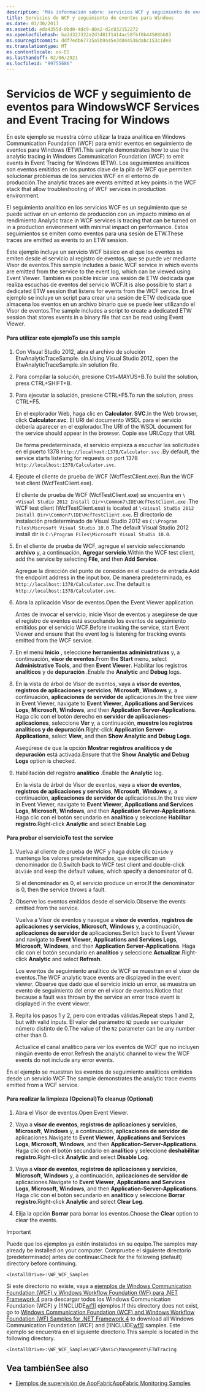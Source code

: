 ```yaml
---
description: 'Más información sobre: servicios WCF y seguimiento de eventos para Windows'
title: Servicios de WCF y seguimiento de eventos para Windows
ms.date: 03/30/2017
ms.assetid: eda4355d-0bd0-4dc9-80a2-d2c832152272
ms.openlocfilehash: ba2d323322a2d3481f1414ac58fbf0b44508bb03
ms.sourcegitcommit: ddf7edb67715a5b9a45e3dd44536dabc153c1de0
ms.translationtype: MT
ms.contentlocale: es-ES
ms.lasthandoff: 02/06/2021
ms.locfileid: "99755686"
---
```

# <a name="wcf-services-and-event-tracing-for-windows"></a><span data-ttu-id="cb261-103">Servicios de WCF y seguimiento de eventos para Windows</span><span class="sxs-lookup"><span data-stu-id="cb261-103">WCF Services and Event Tracing for Windows</span></span>

<span data-ttu-id="cb261-104">En este ejemplo se muestra cómo utilizar la traza analítica en Windows Communication Foundation (WCF) para emitir eventos en seguimiento de eventos para Windows (ETW).</span><span class="sxs-lookup"><span data-stu-id="cb261-104">This sample demonstrates how to use the analytic tracing in Windows Communication Foundation (WCF) to emit events in Event Tracing for Windows (ETW).</span></span> <span data-ttu-id="cb261-105">Los seguimientos analíticos son eventos emitidos en los puntos clave de la pila de WCF que permiten solucionar problemas de los servicios WCF en el entorno de producción.</span><span class="sxs-lookup"><span data-stu-id="cb261-105">The analytic traces are events emitted at key points in the WCF stack that allow troubleshooting of WCF services in production environment.</span></span>

 <span data-ttu-id="cb261-106">El seguimiento analítico en los servicios WCF es un seguimiento que se puede activar en un entorno de producción con un impacto mínimo en el rendimiento.</span><span class="sxs-lookup"><span data-stu-id="cb261-106">Analytic trace in WCF services is tracing that can be turned on in a production environment with minimal impact on performance.</span></span> <span data-ttu-id="cb261-107">Estos seguimientos se emiten como eventos para una sesión de ETW.</span><span class="sxs-lookup"><span data-stu-id="cb261-107">These traces are emitted as events to an ETW session.</span></span>

 <span data-ttu-id="cb261-108">Este ejemplo incluye un servicio WCF básico en el que los eventos se emiten desde el servicio al registro de eventos, que se puede ver mediante Visor de eventos.</span><span class="sxs-lookup"><span data-stu-id="cb261-108">This sample includes a basic WCF service in which events are emitted from the service to the event log, which can be viewed using Event Viewer.</span></span> <span data-ttu-id="cb261-109">También es posible iniciar una sesión de ETW dedicada que realiza escuchas de eventos del servicio WCF.</span><span class="sxs-lookup"><span data-stu-id="cb261-109">It is also possible to start a dedicated ETW session that listens for events from the WCF service.</span></span> <span data-ttu-id="cb261-110">En el ejemplo se incluye un script para crear una sesión de ETW dedicada que almacena los eventos en un archivo binario que se puede leer utilizando el Visor de eventos.</span><span class="sxs-lookup"><span data-stu-id="cb261-110">The sample includes a script to create a dedicated ETW session that stores events in a binary file that can be read using Event Viewer.</span></span>

#### <a name="to-use-this-sample"></a><span data-ttu-id="cb261-111">Para utilizar este ejemplo</span><span class="sxs-lookup"><span data-stu-id="cb261-111">To use this sample</span></span>

1. <span data-ttu-id="cb261-112">Con Visual Studio 2012, abra el archivo de solución EtwAnalyticTraceSample. sln.</span><span class="sxs-lookup"><span data-stu-id="cb261-112">Using Visual Studio 2012, open the EtwAnalyticTraceSample.sln solution file.</span></span>

2. <span data-ttu-id="cb261-113">Para compilar la solución, presione Ctrl+MAYÚS+B.</span><span class="sxs-lookup"><span data-stu-id="cb261-113">To build the solution, press CTRL+SHIFT+B.</span></span>

3. <span data-ttu-id="cb261-114">Para ejecutar la solución, presione CTRL+F5.</span><span class="sxs-lookup"><span data-stu-id="cb261-114">To run the solution, press CTRL+F5.</span></span>

     <span data-ttu-id="cb261-115">En el explorador Web, haga clic en **Calculator. SVC**.</span><span class="sxs-lookup"><span data-stu-id="cb261-115">In the Web browser, click **Calculator.svc**.</span></span> <span data-ttu-id="cb261-116">El URI del documento WSDL para el servicio debería aparecer en el explorador.</span><span class="sxs-lookup"><span data-stu-id="cb261-116">The URI of the WSDL document for the service should appear in the browser.</span></span> <span data-ttu-id="cb261-117">Copie ese URI.</span><span class="sxs-lookup"><span data-stu-id="cb261-117">Copy that URI.</span></span>

     <span data-ttu-id="cb261-118">De forma predeterminada, el servicio empieza a escuchar las solicitudes en el puerto 1378 `http://localhost:1378/Calculator.svc` .</span><span class="sxs-lookup"><span data-stu-id="cb261-118">By default, the service starts listening for requests on port 1378 `http://localhost:1378/Calculator.svc`.</span></span>

4. <span data-ttu-id="cb261-119">Ejecute el cliente de prueba de WCF (WcfTestClient.exe).</span><span class="sxs-lookup"><span data-stu-id="cb261-119">Run the WCF test client (WcfTestClient.exe).</span></span>

     <span data-ttu-id="cb261-120">El cliente de prueba de WCF (WcfTestClient.exe) se encuentra en `\<Visual Studio 2012 Install Dir>\Common7\IDE\WcfTestClient.exe` .</span><span class="sxs-lookup"><span data-stu-id="cb261-120">The WCF test client (WcfTestClient.exe) is located at `\<Visual Studio 2012 Install Dir>\Common7\IDE\WcfTestClient.exe`.</span></span>  <span data-ttu-id="cb261-121">El directorio de instalación predeterminado de Visual Studio 2012 es `C:\Program Files\Microsoft Visual Studio 10.0` .</span><span class="sxs-lookup"><span data-stu-id="cb261-121">The default Visual Studio 2012 install dir is `C:\Program Files\Microsoft Visual Studio 10.0`.</span></span>

5. <span data-ttu-id="cb261-122">En el cliente de prueba de WCF, agregue el servicio seleccionando **archivo** y, a continuación, **Agregar servicio**.</span><span class="sxs-lookup"><span data-stu-id="cb261-122">Within the WCF test client, add the service by selecting **File**, and then **Add Service**.</span></span>

     <span data-ttu-id="cb261-123">Agregue la dirección del punto de conexión en el cuadro de entrada.</span><span class="sxs-lookup"><span data-stu-id="cb261-123">Add the endpoint address in the input box.</span></span> <span data-ttu-id="cb261-124">De manera predeterminada, es `http://localhost:1378/Calculator.svc`.</span><span class="sxs-lookup"><span data-stu-id="cb261-124">The default is `http://localhost:1378/Calculator.svc`.</span></span>

6. <span data-ttu-id="cb261-125">Abra la aplicación Visor de eventos.</span><span class="sxs-lookup"><span data-stu-id="cb261-125">Open the Event Viewer application.</span></span>

     <span data-ttu-id="cb261-126">Antes de invocar el servicio, inicie Visor de eventos y asegúrese de que el registro de eventos está escuchando los eventos de seguimiento emitidos por el servicio WCF.</span><span class="sxs-lookup"><span data-stu-id="cb261-126">Before invoking the service, start Event Viewer and ensure that the event log is listening for tracking events emitted from the WCF service.</span></span>

7. <span data-ttu-id="cb261-127">En el menú **Inicio** , seleccione **herramientas administrativas** y, a continuación, **visor de eventos**.</span><span class="sxs-lookup"><span data-stu-id="cb261-127">From the **Start** menu, select **Administrative Tools**, and then **Event Viewer**.</span></span>  <span data-ttu-id="cb261-128">Habilitar los registros **analíticos** y de **depuración** .</span><span class="sxs-lookup"><span data-stu-id="cb261-128">Enable the **Analytic** and **Debug** logs.</span></span>

8. <span data-ttu-id="cb261-129">En la vista de árbol de Visor de eventos, vaya a **visor de eventos**, **registros de aplicaciones y servicios**, **Microsoft**, **Windows** y, a continuación, **aplicaciones de servidor de** aplicaciones.</span><span class="sxs-lookup"><span data-stu-id="cb261-129">In the tree view in Event Viewer, navigate to **Event Viewer**, **Applications and Services Logs**, **Microsoft**, **Windows**, and then **Application Server-Applications**.</span></span> <span data-ttu-id="cb261-130">Haga clic con el botón derecho en **servidor de aplicaciones-aplicaciones**, seleccione **Ver** y, a continuación, **muestre los registros analíticos y de depuración**.</span><span class="sxs-lookup"><span data-stu-id="cb261-130">Right-click **Application Server-Applications**, select **View**, and then **Show Analytic and Debug Logs**.</span></span>

     <span data-ttu-id="cb261-131">Asegúrese de que la opción **Mostrar registros analíticos y de depuración** está activada.</span><span class="sxs-lookup"><span data-stu-id="cb261-131">Ensure that the **Show Analytic and Debug Logs** option is checked.</span></span>

9. <span data-ttu-id="cb261-132">Habilitación del registro **analítico** .</span><span class="sxs-lookup"><span data-stu-id="cb261-132">Enable the **Analytic** log.</span></span>

     <span data-ttu-id="cb261-133">En la vista de árbol de Visor de eventos, vaya a **visor de eventos**, **registros de aplicaciones y servicios**, **Microsoft**, **Windows** y, a continuación, **aplicaciones de servidor de** aplicaciones.</span><span class="sxs-lookup"><span data-stu-id="cb261-133">In the tree view in Event Viewer, navigate to **Event Viewer**, **Applications and Services Logs**, **Microsoft**, **Windows**, and then **Application Server-Applications**.</span></span> <span data-ttu-id="cb261-134">Haga clic con el botón secundario en **analítico** y seleccione **Habilitar registro**.</span><span class="sxs-lookup"><span data-stu-id="cb261-134">Right-click **Analytic** and select **Enable Log**.</span></span>

#### <a name="to-test-the-service"></a><span data-ttu-id="cb261-135">Para probar el servicio</span><span class="sxs-lookup"><span data-stu-id="cb261-135">To test the service</span></span>

1. <span data-ttu-id="cb261-136">Vuelva al cliente de prueba de WCF y haga doble clic `Divide` y mantenga los valores predeterminados, que especifican un denominador de 0.</span><span class="sxs-lookup"><span data-stu-id="cb261-136">Switch back to WCF test client and double-click `Divide` and keep the default values, which specify a denominator of 0.</span></span>

     <span data-ttu-id="cb261-137">Si el denominador es 0, el servicio produce un error.</span><span class="sxs-lookup"><span data-stu-id="cb261-137">If the denominator is 0, then the service throws a fault.</span></span>

2. <span data-ttu-id="cb261-138">Observe los eventos emitidos desde el servicio.</span><span class="sxs-lookup"><span data-stu-id="cb261-138">Observe the events emitted from the service.</span></span>

     <span data-ttu-id="cb261-139">Vuelva a Visor de eventos y navegue a **visor de eventos**, **registros de aplicaciones y servicios**, **Microsoft**, **Windows** y, a continuación, **aplicaciones de servidor de** aplicaciones.</span><span class="sxs-lookup"><span data-stu-id="cb261-139">Switch back to Event Viewer and navigate to **Event Viewer**, **Applications and Services Logs**, **Microsoft**, **Windows**, and then **Application Server-Applications**.</span></span> <span data-ttu-id="cb261-140">Haga clic con el botón secundario en **analítico** y seleccione **Actualizar**.</span><span class="sxs-lookup"><span data-stu-id="cb261-140">Right-click **Analytic** and select **Refresh**.</span></span>

     <span data-ttu-id="cb261-141">Los eventos de seguimiento analítico de WCF se muestran en el visor de eventos.</span><span class="sxs-lookup"><span data-stu-id="cb261-141">The WCF analytic trace events are displayed in the event viewer.</span></span> <span data-ttu-id="cb261-142">Observe que dado que el servicio inició un error, se muestra un evento de seguimiento del error en el visor de eventos.</span><span class="sxs-lookup"><span data-stu-id="cb261-142">Notice that because a fault was thrown by the service an error trace event is displayed in the event viewer.</span></span>

3. <span data-ttu-id="cb261-143">Repita los pasos 1 y 2, pero con entradas válidas.</span><span class="sxs-lookup"><span data-stu-id="cb261-143">Repeat steps 1 and 2, but with valid inputs.</span></span> <span data-ttu-id="cb261-144">El valor del parámetro `N2` puede ser cualquier número distinto de 0.</span><span class="sxs-lookup"><span data-stu-id="cb261-144">The value of the `N2` parameter can be any number other than 0.</span></span>

     <span data-ttu-id="cb261-145">Actualice el canal analítico para ver los eventos de WCF que no incluyen ningún evento de error.</span><span class="sxs-lookup"><span data-stu-id="cb261-145">Refresh the analytic channel to view the WCF events do not include any error events.</span></span>

 <span data-ttu-id="cb261-146">En el ejemplo se muestran los eventos de seguimiento analíticos emitidos desde un servicio WCF.</span><span class="sxs-lookup"><span data-stu-id="cb261-146">The sample demonstrates the analytic trace events emitted from a WCF service.</span></span>

#### <a name="to-cleanup-optional"></a><span data-ttu-id="cb261-147">Para realizar la limpieza (Opcional)</span><span class="sxs-lookup"><span data-stu-id="cb261-147">To cleanup (Optional)</span></span>

1. <span data-ttu-id="cb261-148">Abra el Visor de eventos.</span><span class="sxs-lookup"><span data-stu-id="cb261-148">Open Event Viewer.</span></span>

2. <span data-ttu-id="cb261-149">Vaya a **visor de eventos**, **registros de aplicaciones y servicios**, **Microsoft**, **Windows** y, a continuación, **aplicaciones de servidor de** aplicaciones.</span><span class="sxs-lookup"><span data-stu-id="cb261-149">Navigate to **Event Viewer**, **Applications and Services Logs**, **Microsoft**, **Windows**, and then **Application-Server-Applications**.</span></span> <span data-ttu-id="cb261-150">Haga clic con el botón secundario en **analítico** y seleccione **deshabilitar registro**.</span><span class="sxs-lookup"><span data-stu-id="cb261-150">Right-click **Analytic** and select **Disable Log**.</span></span>

3. <span data-ttu-id="cb261-151">Vaya a **visor de eventos**, **registros de aplicaciones y servicios**, **Microsoft**, **Windows** y, a continuación, **aplicaciones de servidor de** aplicaciones.</span><span class="sxs-lookup"><span data-stu-id="cb261-151">Navigate to **Event Viewer**, **Applications and Services Logs**, **Microsoft**, **Windows**, and then **Application-Server-Applications**.</span></span> <span data-ttu-id="cb261-152">Haga clic con el botón secundario en **analítico** y seleccione **Borrar registro**.</span><span class="sxs-lookup"><span data-stu-id="cb261-152">Right-click **Analytic** and select **Clear Log**.</span></span>

4. <span data-ttu-id="cb261-153">Elija la opción **Borrar** para borrar los eventos.</span><span class="sxs-lookup"><span data-stu-id="cb261-153">Choose the **Clear** option to clear the events.</span></span>

> [!IMPORTANT]
> <span data-ttu-id="cb261-154">Puede que los ejemplos ya estén instalados en su equipo.</span><span class="sxs-lookup"><span data-stu-id="cb261-154">The samples may already be installed on your computer.</span></span> <span data-ttu-id="cb261-155">Compruebe el siguiente directorio (predeterminado) antes de continuar.</span><span class="sxs-lookup"><span data-stu-id="cb261-155">Check for the following (default) directory before continuing.</span></span>  
>
> `<InstallDrive>:\WF_WCF_Samples`  
>
> <span data-ttu-id="cb261-156">Si este directorio no existe, vaya a [ejemplos de Windows Communication Foundation (WCF) y Windows Workflow Foundation (WF) para .NET Framework 4](https://www.microsoft.com/download/details.aspx?id=21459) para descargar todos los Windows Communication Foundation (WCF) y [!INCLUDE[wf1](../../../../includes/wf1-md.md)] ejemplos.</span><span class="sxs-lookup"><span data-stu-id="cb261-156">If this directory does not exist, go to [Windows Communication Foundation (WCF) and Windows Workflow Foundation (WF) Samples for .NET Framework 4](https://www.microsoft.com/download/details.aspx?id=21459) to download all Windows Communication Foundation (WCF) and [!INCLUDE[wf1](../../../../includes/wf1-md.md)] samples.</span></span> <span data-ttu-id="cb261-157">Este ejemplo se encuentra en el siguiente directorio.</span><span class="sxs-lookup"><span data-stu-id="cb261-157">This sample is located in the following directory.</span></span>  
>
> `<InstallDrive>:\WF_WCF_Samples\WCF\Basic\Management\ETWTracing`  
  
## <a name="see-also"></a><span data-ttu-id="cb261-158">Vea también</span><span class="sxs-lookup"><span data-stu-id="cb261-158">See also</span></span>

- <span data-ttu-id="cb261-159">[Ejemplos de supervisión de AppFabric](/previous-versions/appfabric/ff383407(v=azure.10))</span><span class="sxs-lookup"><span data-stu-id="cb261-159">[AppFabric Monitoring Samples](/previous-versions/appfabric/ff383407(v=azure.10))</span></span>
